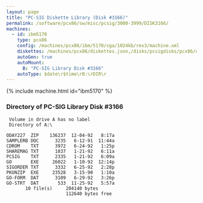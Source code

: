 ```yaml
---
layout: page
title: "PC-SIG Diskette Library (Disk #3166)"
permalink: /software/pcx86/sw/misc/pcsig/3000-3999/DISK3166/
machines:
  - id: ibm5170
    type: pcx86
    config: /machines/pcx86/ibm/5170/cga/1024kb/rev3/machine.xml
    diskettes: /machines/pcx86/diskettes.json,/disks/pcsigdisks/pcx86/diskettes.json
    autoGen: true
    autoMount:
      B: "PC-SIG Library Disk #3166"
    autoType: $date\r$time\rB:\rDIR\r
---
```


{% include machine.html id="ibm5170" %}

### Directory of PC-SIG Library Disk #3166

     Volume in drive A has no label
     Directory of A:\

    ODAY227  ZIP    136237  12-04-92   8:17a
    SAMPLERB DOC      3235   6-12-91  11:44a
    CDROM    TXT      3972   6-24-92   1:25p
    SHAREMAG TXT      1837   1-21-92   6:11a
    PCSIG    TXT      2335   1-21-92   6:09a
    GO       EXE     26022   1-10-92  12:14p
    SIGORDER TXT      3332   6-25-92   2:28p
    PKUNZIP  EXE     23528   3-15-90   1:10a
    GO-FORM  DAT      3109   6-29-92   3:26p
    GO-STRT  DAT       533  11-25-92   5:57a
           10 file(s)     204140 bytes
                          112640 bytes free
